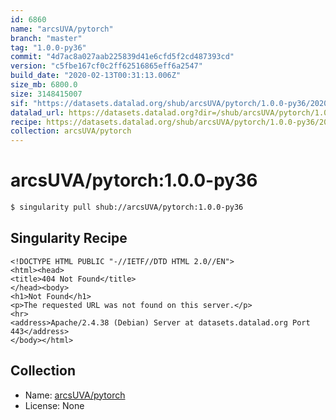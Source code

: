 ```yaml
---
id: 6860
name: "arcsUVA/pytorch"
branch: "master"
tag: "1.0.0-py36"
commit: "4d7ac8a027aab225839d41e6cfd5f2cd487393cd"
version: "c5fbe167cf0c2ff62516865eff6a2547"
build_date: "2020-02-13T00:31:13.006Z"
size_mb: 6800.0
size: 3148415007
sif: "https://datasets.datalad.org/shub/arcsUVA/pytorch/1.0.0-py36/2020-02-13-4d7ac8a0-c5fbe167/c5fbe167cf0c2ff62516865eff6a2547.sif"
datalad_url: https://datasets.datalad.org?dir=/shub/arcsUVA/pytorch/1.0.0-py36/2020-02-13-4d7ac8a0-c5fbe167/
recipe: https://datasets.datalad.org/shub/arcsUVA/pytorch/1.0.0-py36/2020-02-13-4d7ac8a0-c5fbe167/Singularity
collection: arcsUVA/pytorch
---
```


# arcsUVA/pytorch:1.0.0-py36

```bash
$ singularity pull shub://arcsUVA/pytorch:1.0.0-py36
```

## Singularity Recipe

```singularity
<!DOCTYPE HTML PUBLIC "-//IETF//DTD HTML 2.0//EN">
<html><head>
<title>404 Not Found</title>
</head><body>
<h1>Not Found</h1>
<p>The requested URL was not found on this server.</p>
<hr>
<address>Apache/2.4.38 (Debian) Server at datasets.datalad.org Port 443</address>
</body></html>
```

## Collection

 - Name: [arcsUVA/pytorch](https://github.com/arcsUVA/pytorch)
 - License: None

